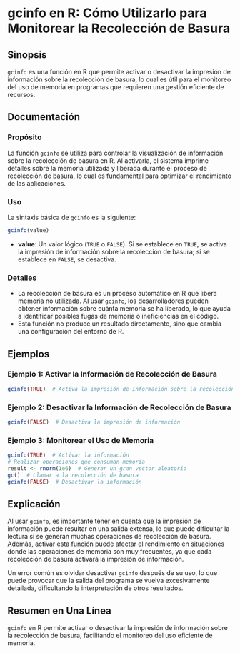 <!--
Meta Description: # gcinfo en R: Cómo Utilizarlo para Monitorear la Recolección de Basura ## Sinopsis `gcinfo` es una función en R que permite activar o desactivar la i...
Meta Keywords: gcinfo, recolección, basura, información, que
-->

# gcinfo en R: Cómo Utilizarlo para Monitorear la Recolección de Basura

## Sinopsis
`gcinfo` es una función en R que permite activar o desactivar la impresión de información sobre la recolección de basura, lo cual es útil para el monitoreo del uso de memoria en programas que requieren una gestión eficiente de recursos.

## Documentación
### Propósito
La función `gcinfo` se utiliza para controlar la visualización de información sobre la recolección de basura en R. Al activarla, el sistema imprime detalles sobre la memoria utilizada y liberada durante el proceso de recolección de basura, lo cual es fundamental para optimizar el rendimiento de las aplicaciones.

### Uso
La sintaxis básica de `gcinfo` es la siguiente:

```R
gcinfo(value)
```

- **value**: Un valor lógico (`TRUE` o `FALSE`). Si se establece en `TRUE`, se activa la impresión de información sobre la recolección de basura; si se establece en `FALSE`, se desactiva.

### Detalles
- La recolección de basura es un proceso automático en R que libera memoria no utilizada. Al usar `gcinfo`, los desarrolladores pueden obtener información sobre cuánta memoria se ha liberado, lo que ayuda a identificar posibles fugas de memoria o ineficiencias en el código.
- Esta función no produce un resultado directamente, sino que cambia una configuración del entorno de R.

## Ejemplos
### Ejemplo 1: Activar la Información de Recolección de Basura
```R
gcinfo(TRUE)  # Activa la impresión de información sobre la recolección de basura
```

### Ejemplo 2: Desactivar la Información de Recolección de Basura
```R
gcinfo(FALSE)  # Desactiva la impresión de información
```

### Ejemplo 3: Monitorear el Uso de Memoria
```R
gcinfo(TRUE)  # Activar la información
# Realizar operaciones que consuman memoria
result <- rnorm(1e6)  # Generar un gran vector aleatorio
gc()  # Llamar a la recolección de basura
gcinfo(FALSE)  # Desactivar la información
```

## Explicación
Al usar `gcinfo`, es importante tener en cuenta que la impresión de información puede resultar en una salida extensa, lo que puede dificultar la lectura si se generan muchas operaciones de recolección de basura. Además, activar esta función puede afectar el rendimiento en situaciones donde las operaciones de memoria son muy frecuentes, ya que cada recolección de basura activará la impresión de información.

Un error común es olvidar desactivar `gcinfo` después de su uso, lo que puede provocar que la salida del programa se vuelva excesivamente detallada, dificultando la interpretación de otros resultados.

## Resumen en Una Línea
`gcinfo` en R permite activar o desactivar la impresión de información sobre la recolección de basura, facilitando el monitoreo del uso eficiente de memoria.